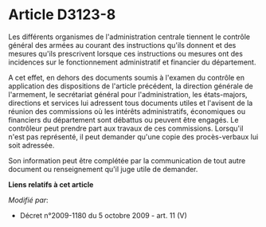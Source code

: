 # Article D3123-8

Les différents organismes de l'administration centrale tiennent le contrôle général des armées au courant des instructions
qu'ils donnent et des mesures qu'ils prescrivent lorsque ces instructions ou mesures ont des incidences sur le fonctionnement
administratif et financier du département.

A cet effet, en dehors des documents soumis à l'examen du contrôle en application des dispositions de l'article précédent, la
direction générale de l'armement, le secrétariat général pour l'administration, les états-majors, directions et services lui
adressent tous documents utiles et l'avisent de la réunion des commissions où les intérêts administratifs, économiques ou
financiers du département sont débattus ou peuvent être engagés. Le contrôleur peut prendre part aux travaux de ces
commissions. Lorsqu'il n'est pas représenté, il peut demander qu'une copie des procès-verbaux lui soit adressée. 

Son information peut être complétée par la communication de tout autre document ou renseignement qu'il juge utile de
demander.

**Liens relatifs à cet article**

_Modifié par_:

  - Décret n°2009-1180 du 5 octobre 2009 - art. 11 (V)
